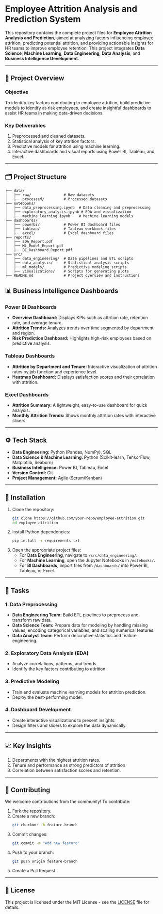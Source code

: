 # Employee Attrition Analysis and Prediction System

This repository contains the complete project files for **Employee Attrition Analysis and Prediction**, aimed at analyzing factors influencing employee attrition, predicting potential attrition, and providing actionable insights for HR teams to improve employee retention. This project integrates **Data Science**, **Machine Learning**, **Data Engineering**, **Data Analysis**, and **Business Intelligence Development**.

---

## 🚀 **Project Overview**

### **Objective**
To identify key factors contributing to employee attrition, build predictive models to identify at-risk employees, and create insightful dashboards to assist HR teams in making data-driven decisions.

### **Key Deliverables**
1. Preprocessed and cleaned datasets.
2. Statistical analysis of key attrition factors.
3. Predictive models for attrition using machine learning.
4. Interactive dashboards and visual reports using Power BI, Tableau, and Excel.

---

## 🗂️ **Project Structure**

```
├── data/
│   ├── raw/               # Raw datasets
│   ├── processed/         # Processed datasets
├── notebooks/
│   ├── data_preprocessing.ipynb  # Data cleaning and preprocessing
│   ├── exploratory_analysis.ipynb # EDA and visualization
│   ├── machine_learning.ipynb    # Machine learning models
├── dashboards/
│   ├── powerbi/           # Power BI dashboard files
│   ├── tableau/           # Tableau workbook files
│   ├── excel/             # Excel dashboard files
├── reports/
│   ├── EDA_Report.pdf
│   ├── ML_Model_Report.pdf
│   ├── BI_Dashboard_Report.pdf
├── src/
│   ├── data_engineering/  # Data pipelines and ETL scripts
│   ├── data_analysis/     # Statistical analysis scripts
│   ├── ml_models/         # Predictive modeling scripts
│   ├── visualizations/    # Scripts for generating plots
├── README.md              # Project overview and instructions
```

## 📊 **Business Intelligence Dashboards**

### **Power BI Dashboards**
- **Overview Dashboard:** Displays KPIs such as attrition rate, retention rate, and average tenure.
- **Attrition Trends:** Analyzes trends over time segmented by department and region.
- **Risk Prediction Dashboard:** Highlights high-risk employees based on predictive analysis.

### **Tableau Dashboards**
- **Attrition by Department and Tenure:** Interactive visualization of attrition rates by job function and experience level.
- **Heatmap Dashboard:** Displays satisfaction scores and their correlation with attrition.

### **Excel Dashboards**
- **Attrition Summary:** A lightweight, easy-to-use dashboard for quick analysis.
- **Monthly Attrition Trends:** Shows monthly attrition rates with interactive slicers.

---

## ⚙️ **Tech Stack**

- **Data Engineering:** Python (Pandas, NumPy), SQL
- **Data Science & Machine Learning:** Python (Scikit-learn, TensorFlow, Matplotlib, Seaborn)
- **Business Intelligence:** Power BI, Tableau, Excel
- **Version Control:** Git
- **Project Management:** Agile (Scrum/Kanban)

---

## 🔧 **Installation**

1. Clone the repository:
   ```bash
   git clone https://github.com/your-repo/employee-attrition.git
   cd employee-attrition
   ```
2. Install Python dependencies:
   ```bash
   pip install -r requirements.txt
   ```
3. Open the appropriate project files:
   - For **Data Engineering**, navigate to `/src/data_engineering/`.
   - For **Machine Learning**, open the Jupyter Notebooks in `/notebooks/`.
   - For **BI Dashboards**, import files from `/dashboards/` into Power BI, Tableau, or Excel.

---

## 📝 **Tasks**

### **1. Data Preprocessing**
- **Data Engineering Team:** Build ETL pipelines to preprocess and transform raw data.
- **Data Science Team:** Prepare data for modeling by handling missing values, encoding categorical variables, and scaling numerical features.
- **Data Analyst Team:** Perform descriptive statistics and feature engineering.

### **2. Exploratory Data Analysis (EDA)**
- Analyze correlations, patterns, and trends.
- Identify the key factors contributing to attrition.

### **3. Predictive Modeling**
- Train and evaluate machine learning models for attrition prediction.
- Deploy the best-performing model.

### **4. Dashboard Development**
- Create interactive visualizations to present insights.
- Design filters and slicers to explore the data dynamically.

---

## 📈 **Key Insights**

1. Departments with the highest attrition rates.
2. Tenure and performance as strong predictors of attrition.
3. Correlation between satisfaction scores and retention.

---

## 🤝 **Contributing**

We welcome contributions from the community! To contribute:
1. Fork the repository.
2. Create a new branch:
   ```bash
   git checkout -b feature-branch
   ```
3. Commit changes:
   ```bash
   git commit -m "Add new feature"
   ```
4. Push to your branch:
   ```bash
   git push origin feature-branch
   ```
5. Create a Pull Request.

---

## 🔗 **License**

This project is licensed under the MIT License - see the [LICENSE](LICENSE) file for details.

